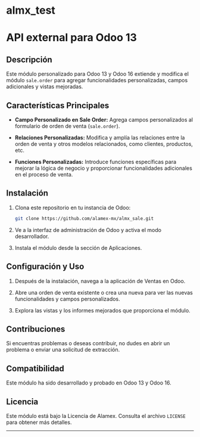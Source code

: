 # almx_test
# API external para Odoo 13

## Descripción

Este módulo personalizado para Odoo 13 y Odoo 16 extiende y modifica el módulo `sale.order` para agregar funcionalidades personalizadas, campos adicionales y vistas mejoradas.

## Características Principales

- **Campo Personalizado en Sale Order:** Agrega campos personalizados al formulario de orden de venta (`sale.order`).

- **Relaciones Personalizadas:** Modifica y amplía las relaciones entre la orden de venta y otros modelos relacionados, como clientes, productos, etc.

- **Funciones Personalizadas:** Introduce funciones específicas para mejorar la lógica de negocio y proporcionar funcionalidades adicionales en el proceso de venta.

## Instalación

1. Clona este repositorio en tu instancia de Odoo:

    ```bash
    git clone https://github.com/alamex-mx/almx_sale.git
    ```

2. Ve a la interfaz de administración de Odoo y activa el modo desarrollador.

3. Instala el módulo desde la sección de Aplicaciones.

## Configuración y Uso

1. Después de la instalación, navega a la aplicación de Ventas en Odoo.

2. Abre una orden de venta existente o crea una nueva para ver las nuevas funcionalidades y campos personalizados.

3. Explora las vistas y los informes mejorados que proporciona el módulo.

## Contribuciones

Si encuentras problemas o deseas contribuir, no dudes en abrir un problema o enviar una solicitud de extracción.

## Compatibilidad

Este módulo ha sido desarrollado y probado en Odoo 13 y Odoo 16.

## Licencia

Este módulo está bajo la Licencia de Alamex. Consulta el archivo `LICENSE` para obtener más detalles. 

---
